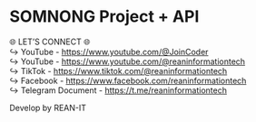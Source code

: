 # SOMNONG Project + API

🌐 LET’S CONNECT 🌐 <br/>
↪ YouTube - https://www.youtube.com/@JoinCoder <br/>
↪ YouTube - https://www.youtube.com/@reaninformationtech <br/>
↪ TikTok - https://www.tiktok.com/@reaninformationtech <br/>
↪ Facebook - https://www.facebook.com/reaninformationtech <br/>
↪ Telegram Document - https://t.me/reaninformationtech <br/>

Develop by REAN-IT
